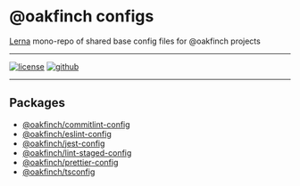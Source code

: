 # @oakfinch configs

[Lerna](https://lerna.js.org) mono-repo of shared base config files for @oakfinch projects

---

[![license](https://badgen.net/github/license/oakfinch/configs)](https://github.com/oakfinch/configs/blob/main/LICENSE)
[![github](https://badgen.net/badge/icon/github?icon=github&label=)](https://github.com/oakfinch/configs/)

---

## Packages

* [@oakfinch/commitlint-config](packages/commitlint)
* [@oakfinch/eslint-config](packages/eslint)
* [@oakfinch/jest-config](packages/jest)
* [@oakfinch/lint-staged-config](packages/lint-staged)
* [@oakfinch/prettier-config](packages/prettier)
* [@oakfinch/tsconfig](packages/tsconfig)

